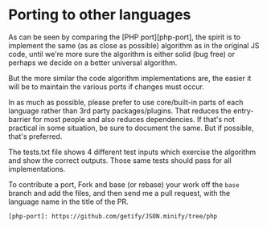 # Porting to other languages
As can be seen by comparing the [PHP port][php-port], the spirit is to implement the same (as as close as possible) algorithm as in the original JS code, until we're more sure the algorithm is either solid (bug free) or perhaps we decide on a better universal algorithm. 

But the more similar the code algorithm implementations are, the easier it will be to maintain the various ports if changes must occur.

In as much as possible, please prefer to use core/built-in parts of each language rather than 3rd party packages/plugins. That reduces the entry-barrier for most people and also reduces dependencies. If that's not practical in some situation, be sure to document the same. But if possible, that's preferred.
 
The tests.txt file shows 4 different test inputs which exercise the algorithm and show the correct outputs. Those same tests should pass for all implementations.

To contribute a port, Fork and base (or rebase) your work off the `base` branch and add the files, and then send me a pull request, with the language name in the title of the PR.

    [php-port]: https://github.com/getify/JSON.minify/tree/php
